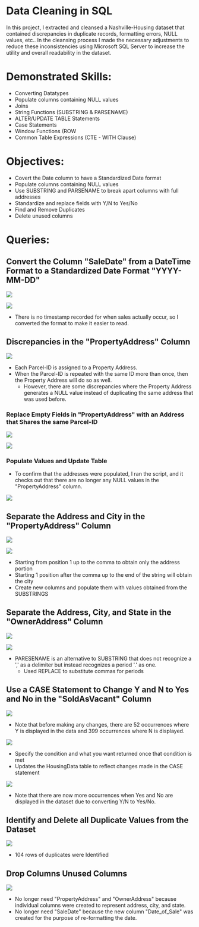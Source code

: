 # Data Cleaning in SQL
In this project, I extracted and cleansed a Nashville-Housing dataset that contained discrepancies in duplicate records, formatting errors, NULL values, etc.. In the cleansing process I made the necessary adjustments to reduce these inconsistencies using Microsoft SQL Server to increase the utility and overall readability in the dataset.
# Demonstrated Skills: 
* Converting Datatypes 
* Populate columns containing NULL values 
* Joins 
* String Functions (SUBSTRING & PARSENAME)
* ALTER/UPDATE TABLE Statements 
* Case Statements 
* Window Functions (ROW
* Common Table Expressions (CTE - WITH Clause)
# Objectives:
* Covert the Date column to have a Standardized Date format
* Populate columns containing NULL values 
* Use SUBSTRING and PARSENAME to break apart columns with full addresses 
* Standardize and replace fields with Y/N to Yes/No  
* Find and Remove Duplicates 
* Delete unused columns
# Queries:
## Convert the Column "SaleDate" from a DateTime Format to a Standardized Date Format "YYYY-MM-DD"
<img src="https://github.com/Apappas97/Data-Cleaning-in-SQL/blob/main/Images/Date_Converted.png">
</p>
<img src="https://github.com/Apappas97/Data-Cleaning-in-SQL/blob/main/Images/SaleDate_Results.png">
</p>

* There is no timestamp recorded for when sales actually occur, so I converted the format to make it easier to read. 
## Discrepancies in the "PropertyAddress" Column
<img src="https://github.com/Apappas97/Data-Cleaning-in-SQL/blob/main/Images/IDandAddress.png">
</p>

* Each Parcel-ID is assigned to a Property Address. 
* When the Parcel-ID is repeated with the same ID more than once, then the Property Address will do so as well.
    * However, there are some discrepancies where the Property Address generates a NULL value instead of duplicating the same address that was used before. 

### Replace Empty Fields in "PropertyAddress" with an Address that Shares the same Parcel-ID 
<img src="https://github.com/Apappas97/Data-Cleaning-in-SQL/blob/main/Images/ISNULL.png">
</p>
<img src="https://github.com/Apappas97/Data-Cleaning-in-SQL/blob/main/Images/ISNULL_Results.png">
</p>

### Populate Values and Update Table 
* To confirm that the addresses were populated, I ran the script, and it checks out that there are no longer any NULL values in the "PropertyAddress" column. 
<img src="https://github.com/Apappas97/Data-Cleaning-in-SQL/blob/main/Images/Update_property.png">
</p> 

## Separate the Address and City in the "PropertyAddress" Column 
<img src="https://github.com/Apappas97/Data-Cleaning-in-SQL/blob/main/Images/Breakout.png">
</p>
<img src="https://github.com/Apappas97/Data-Cleaning-in-SQL/blob/main/Images/Breakout_Results.png">
</p>

* Starting from position 1 up to the comma to obtain only the address portion 
* Starting 1 position after the comma up to the end of the string will obtain the city
* Create new columns and populate them with values obtained from the SUBSTRINGS
## Separate the Address, City, and State in the "OwnerAddress" Column 
<img src="https://github.com/Apappas97/Data-Cleaning-in-SQL/blob/main/Images/Owner_Breakout.png">
</p>
<img src="https://github.com/Apappas97/Data-Cleaning-in-SQL/blob/main/Images/Owner_Results.png">
</p>

* PARESENAME is an alternative to SUBSTRING that does not recognize a ',' as a delimiter but instead recognizes a period '.' as one. 
   * Used REPLACE to substitute commas for periods 
## Use a CASE Statement to Change Y and N to Yes and No in the "SoldAsVacant" Column
<img src="https://github.com/Apappas97/Data-Cleaning-in-SQL/blob/main/Images/Y_N_Before.png">
</p>

* Note that before making any changes, there are 52 occurrences where Y is displayed in the data and 399 occurrences where N is displayed.

<img src="https://github.com/Apappas97/Data-Cleaning-in-SQL/blob/main/Images/Y_N_Case.png">
</p>

* Specify the condition and what you want returned once that condition is met
* Updates the HousingData table to reflect changes made in the CASE statement

<img src="https://github.com/Apappas97/Data-Cleaning-in-SQL/blob/main/Images/Y_N_After.png">
</p>

* Note that there are now more occurrences when Yes and No are displayed in the dataset due to converting Y/N to Yes/No.
## Identify and Delete all Duplicate Values from the Dataset
<img src="https://github.com/Apappas97/Data-Cleaning-in-SQL/blob/main/Images/cte.png">
</p>

* 104 rows of duplicates were Identified 
## Drop Columns Unused Columns
<img src="https://github.com/Apappas97/Data-Cleaning-in-SQL/blob/main/Images/Delete.png">
</p>

* No longer need "PropertyAddress" and "OwnerAddress" because individual columns were created to represent address, city, and state.
* No longer need "SaleDate" because the new column "Date_of_Sale" was created for the purpose of re-formatting the date. 

